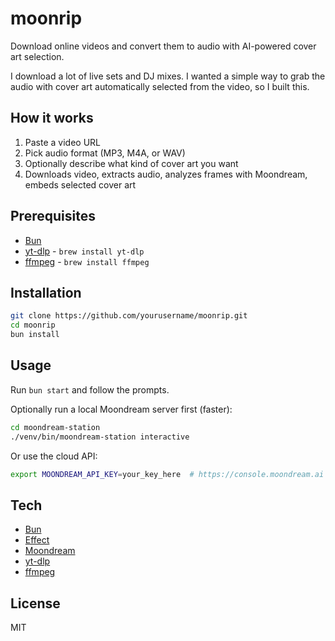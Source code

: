 # moonrip

Download online videos and convert them to audio with AI-powered cover art selection.

I download a lot of live sets and DJ mixes. I wanted a simple way to grab the audio with cover art automatically selected from the video, so I built this.

## How it works

1. Paste a video URL
2. Pick audio format (MP3, M4A, or WAV)
3. Optionally describe what kind of cover art you want
4. Downloads video, extracts audio, analyzes frames with Moondream, embeds selected cover art

## Prerequisites

- [Bun](https://bun.sh)
- [yt-dlp](https://github.com/yt-dlp/yt-dlp) - `brew install yt-dlp`
- [ffmpeg](https://ffmpeg.org) - `brew install ffmpeg`

## Installation

```bash
git clone https://github.com/yourusername/moonrip.git
cd moonrip
bun install
```

## Usage

Run `bun start` and follow the prompts.

Optionally run a local Moondream server first (faster):
```bash
cd moondream-station
./venv/bin/moondream-station interactive
```

Or use the cloud API:
```bash
export MOONDREAM_API_KEY=your_key_here  # https://console.moondream.ai
```

## Tech

- [Bun](https://bun.sh)
- [Effect](https://effect.website)
- [Moondream](https://moondream.ai)
- [yt-dlp](https://github.com/yt-dlp/yt-dlp)
- [ffmpeg](https://ffmpeg.org)

## License

MIT
